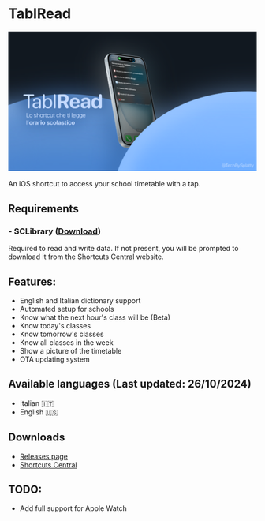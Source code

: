 # TablRead

![alt text](https://github.com/SplattyDev/TablRead/blob/main/Assets/IMG_0722.PNG?raw=true)

An iOS shortcut to access your school timetable with a tap.

## Requirements
### - SCLibrary ([Download](https://shortcuts.ispazio.net/sclibrary/))
Required to read and write data. If not present, you will be prompted to download it from the Shortcuts Central website.

## Features:
- English and Italian dictionary support
- Automated setup for schools
- Know what the next hour's class will be (Beta)
- Know today's classes
- Know tomorrow's classes
- Know all classes in the week
- Show a picture of the timetable
- OTA updating system

## Available languages (Last updated: 26/10/2024)
- Italian 🇮🇹
- English 🇺🇸

## Downloads
- [Releases page](https://github.com/SplattyDev/TablRead/releases)
- [Shortcuts Central](https://shortcuts.ispazio.net/tablread/)

## TODO:
- Add full support for Apple Watch
